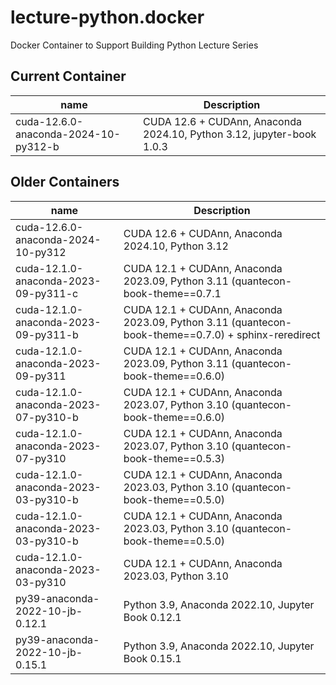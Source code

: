 # lecture-python.docker

Docker Container to Support Building Python Lecture Series

## Current Container

| name | Description |
|------|-------------|
| cuda-12.6.0-anaconda-2024-10-py312-b | CUDA 12.6 + CUDAnn, Anaconda 2024.10, Python 3.12, jupyter-book 1.0.3 |




## Older Containers

| name | Description |
|------|-------------|
| cuda-12.6.0-anaconda-2024-10-py312 | CUDA 12.6 + CUDAnn, Anaconda 2024.10, Python 3.12 |
| cuda-12.1.0-anaconda-2023-09-py311-c | CUDA 12.1 + CUDAnn, Anaconda 2023.09, Python 3.11 (quantecon-book-theme==0.7.1 |
| cuda-12.1.0-anaconda-2023-09-py311-b | CUDA 12.1 + CUDAnn, Anaconda 2023.09, Python 3.11 (quantecon-book-theme==0.7.0) + sphinx-reredirect |
| cuda-12.1.0-anaconda-2023-09-py311 | CUDA 12.1 + CUDAnn, Anaconda 2023.09, Python 3.11 (quantecon-book-theme==0.6.0) |
| cuda-12.1.0-anaconda-2023-07-py310-b | CUDA 12.1 + CUDAnn, Anaconda 2023.07, Python 3.10 (quantecon-book-theme==0.6.0) |
| cuda-12.1.0-anaconda-2023-07-py310 | CUDA 12.1 + CUDAnn, Anaconda 2023.07, Python 3.10 (quantecon-book-theme==0.5.3) |
| cuda-12.1.0-anaconda-2023-03-py310-b | CUDA 12.1 + CUDAnn, Anaconda 2023.03, Python 3.10 (quantecon-book-theme==0.5.0) | 
| cuda-12.1.0-anaconda-2023-03-py310-b | CUDA 12.1 + CUDAnn, Anaconda 2023.03, Python 3.10 (quantecon-book-theme==0.5.0) |
| cuda-12.1.0-anaconda-2023-03-py310 | CUDA 12.1 + CUDAnn, Anaconda 2023.03, Python 3.10 |
| py39-anaconda-2022-10-jb-0.12.1 | Python 3.9, Anaconda 2022.10, Jupyter Book 0.12.1 |
| py39-anaconda-2022-10-jb-0.15.1 | Python 3.9, Anaconda 2022.10, Jupyter Book 0.15.1 |
